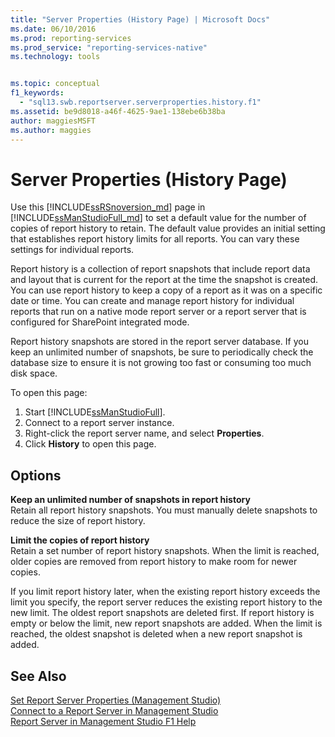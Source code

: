 ```yaml
---
title: "Server Properties (History Page) | Microsoft Docs"
ms.date: 06/10/2016
ms.prod: reporting-services
ms.prod_service: "reporting-services-native"
ms.technology: tools


ms.topic: conceptual
f1_keywords: 
  - "sql13.swb.reportserver.serverproperties.history.f1"
ms.assetid: be9d8018-a46f-4625-9ae1-138ebe6b38ba
author: maggiesMSFT
ms.author: maggies
---
```

# Server Properties (History Page)
  Use this [!INCLUDE[ssRSnoversion_md](../../includes/ssrsnoversion-md.md)] page in [!INCLUDE[ssManStudioFull_md](../../includes/ssmanstudiofull-md.md)] to set a default value for the number of copies of report history to retain. The default value provides an initial setting that establishes report history limits for all reports. You can vary these settings for individual reports.  
  
 Report history is a collection of report snapshots that include report data and layout that is current for the report at the time the snapshot is created. You can use report history to keep a copy of a report as it was on a specific date or time. You can create and manage report history for individual reports that run on a native mode report server or a report server that is configured for SharePoint integrated mode.  
  
 Report history snapshots are stored in the report server database. If you keep an unlimited number of snapshots, be sure to periodically check the database size to ensure it is not growing too fast or consuming too much disk space.  
  
 To open this page:
 1) Start [!INCLUDE[ssManStudioFull](../../includes/ssmanstudiofull-md.md)].
 2) Connect to a report server instance.
 3) Right-click the report server name, and select **Properties**.
 4) Click **History** to open this page.  
  
## Options  
 **Keep an unlimited number of snapshots in report history**  
 Retain all report history snapshots. You must manually delete snapshots to reduce the size of report history.  
  
 **Limit the copies of report history**  
 Retain a set number of report history snapshots. When the limit is reached, older copies are removed from report history to make room for newer copies.  
  
 If you limit report history later, when the existing report history exceeds the limit you specify, the report server reduces the existing report history to the new limit. The oldest report snapshots are deleted first. If report history is empty or below the limit, new report snapshots are added. When the limit is reached, the oldest snapshot is deleted when a new report snapshot is added.  
  
## See Also  
 [Set Report Server Properties &#40;Management Studio&#41;](../../reporting-services/tools/set-report-server-properties-management-studio.md)   
 [Connect to a Report Server in Management Studio](../../reporting-services/tools/connect-to-a-report-server-in-management-studio.md)   
 [Report Server in Management Studio F1 Help](../../reporting-services/tools/report-server-in-management-studio-f1-help.md)  
  
  
